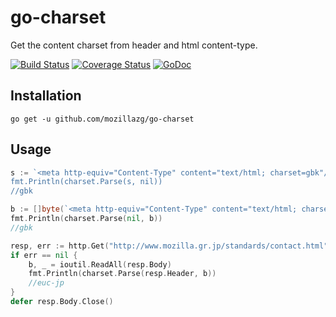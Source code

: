 # go-charset
Get the content charset from header and html content-type.

[![Build Status](https://travis-ci.org/mozillazg/go-charset.svg?branch=master)](https://travis-ci.org/mozillazg/go-charset)
[![Coverage Status](https://coveralls.io/repos/mozillazg/go-charset/badge.svg?branch=master)](https://coveralls.io/r/mozillazg/go-charset?branch=master)
[![GoDoc](https://godoc.org/github.com/mozillazg/go-charset?status.svg)](https://godoc.org/github.com/mozillazg/go-charset)


## Installation

```
go get -u github.com/mozillazg/go-charset
```


## Usage

```go
s := `<meta http-equiv="Content-Type" content="text/html; charset=gbk"/>'
fmt.Println(charset.Parse(s, nil))
//gbk
```

```go
b := []byte(`<meta http-equiv="Content-Type" content="text/html; charset=gbk"/>')`)
fmt.Println(charset.Parse(nil, b))
//gbk
```

```go
resp, err := http.Get("http://www.mozilla.gr.jp/standards/contact.html")
if err == nil {
	b, _ = ioutil.ReadAll(resp.Body)
	fmt.Println(charset.Parse(resp.Header, b))
	//euc-jp
}
defer resp.Body.Close()
```
